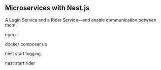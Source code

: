 ## Microservices with Nest.js

A Login Service and a Rider Service—and enable communication between them.

npm i

docker composer up

nest start logging

nest start rider